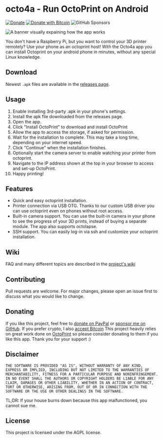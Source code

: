 # octo4a - Run OctoPrint on Android
[![Donate](https://img.shields.io/badge/Donate-PayPal-green.svg)](https://paypal.me/feelfreelinux)
[![Donate with Bitcoin](https://en.cryptobadges.io/badge/small/bc1q5z2q3fqftydt9cd6qhma92vvhjucz9w9qkvxch)](https://en.cryptobadges.io/donate/bc1q5z2q3fqftydt9cd6qhma92vvhjucz9w9qkvxch)
![GitHub Sponsors](https://img.shields.io/github/sponsors/feelfreelinux)

![A banner visually expaining how the app works](.github/readme-banner.png)

You don't have a Raspberry Pi, but you want to control your 3D printer remotely? Use your phone as an octoprint host! With the Octo4a app you can install Octoprint on your android phone in minutes, without any special Linux knowledge.

## Download

Newest `.apk` files are available in the [releases page](https://github.com/feelfreelinux/octo4a/releases).

## Usage

1. Enable installing 3rd-party .apk in your phone's settings.
2. Install the apk file downloaded from the releases page.
3. Open the app.
4. Click "Install OctoPrint" to download and install OctoPrint
5. Allow the app to access the storage, if asked for permission.
6. Wait for the installation to complete. This may take a long time, depending on your internet speed.
7. Click "Continue" when the installation finishes.
8. Optionally start the camera server to enable watching your printer from octoprint. 
9. Navigate to the IP address shown at the top in your browser to access and set-up OctoPrint.
10. Happy printing!

## Features

- Quick and easy octoprint installation.
- Printer connection via USB OTG. Thanks to our custom USB driver you can use octoprint even on phones without root access.
- Built-in camera support. You can use the built-in camera in your phone to see the progress of your 3D prints, instead of buying a separate module. The app also supports  octolapse.
- SSH support. You can easily log-in via ssh and customize your octoprint installation. 

## Wiki

FAQ and many different topics are described in the [project's wiki](https://github.com/feelfreelinux/octo4a/wiki)

## Contributing

Pull requests are welcome. For major changes, please open an issue first to discuss what you would like to change.

## Donating

If you like this project, feel free to [donate on PayPal](https://paypal.me/feelfreelinux) or [sponsor me on GitHub](https://github.com/sponsors/feelfreelinux). If you prefer crypto, I also [accept Bitcoin](https://en.cryptobadges.io/donate/bc1q5z2q3fqftydt9cd6qhma92vvhjucz9w9qkvxch) This project heavily relies on great work done on [OctoPrint](https://www.patreon.com/foosel) so please consider donating to them if you like this app. Thank you for your support :)

## Disclaimer

```
THE SOFTWARE IS PROVIDED "AS IS", WITHOUT WARRANTY OF ANY KIND, EXPRESS OR IMPLIED, INCLUDING BUT NOT LIMITED TO THE WARRANTIES OF MERCHANTABILITY, FITNESS FOR A PARTICULAR PURPOSE AND NONINFRINGEMENT. IN NO EVENT SHALL THE AUTHORS OR COPYRIGHT HOLDERS BE LIABLE FOR ANY CLAIM, DAMAGES OR OTHER LIABILITY, WHETHER IN AN ACTION OF CONTRACT, TORT OR OTHERWISE, ARISING FROM, OUT OF OR IN CONNECTION WITH THE SOFTWARE OR THE USE OR OTHER DEALINGS IN THE SOFTWARE.
```

TL;DR: If your house burns down because this app malfunctioned, you cannot sue me.


## License

This project is licensed under the AGPL license.
